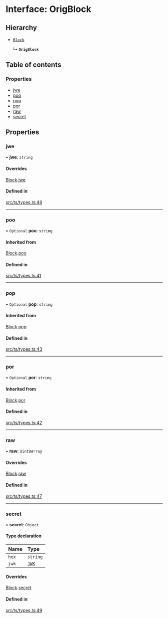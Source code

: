 # Interface: OrigBlock

## Hierarchy

- [`Block`](Block.md)

  ↳ **`OrigBlock`**

## Table of contents

### Properties

- [jwe](OrigBlock.md#jwe)
- [poo](OrigBlock.md#poo)
- [pop](OrigBlock.md#pop)
- [por](OrigBlock.md#por)
- [raw](OrigBlock.md#raw)
- [secret](OrigBlock.md#secret)

## Properties

### jwe

• **jwe**: `string`

#### Overrides

[Block](Block.md).[jwe](Block.md#jwe)

#### Defined in

[src/ts/types.ts:48](https://gitlab.com/i3-market/code/wp3/t3.2/conflict-resolution/non-repudiation-protocol/-/blob/db9e1a9/src/ts/types.ts#L48)

___

### poo

• `Optional` **poo**: `string`

#### Inherited from

[Block](Block.md).[poo](Block.md#poo)

#### Defined in

[src/ts/types.ts:41](https://gitlab.com/i3-market/code/wp3/t3.2/conflict-resolution/non-repudiation-protocol/-/blob/db9e1a9/src/ts/types.ts#L41)

___

### pop

• `Optional` **pop**: `string`

#### Inherited from

[Block](Block.md).[pop](Block.md#pop)

#### Defined in

[src/ts/types.ts:43](https://gitlab.com/i3-market/code/wp3/t3.2/conflict-resolution/non-repudiation-protocol/-/blob/db9e1a9/src/ts/types.ts#L43)

___

### por

• `Optional` **por**: `string`

#### Inherited from

[Block](Block.md).[por](Block.md#por)

#### Defined in

[src/ts/types.ts:42](https://gitlab.com/i3-market/code/wp3/t3.2/conflict-resolution/non-repudiation-protocol/-/blob/db9e1a9/src/ts/types.ts#L42)

___

### raw

• **raw**: `Uint8Array`

#### Overrides

[Block](Block.md).[raw](Block.md#raw)

#### Defined in

[src/ts/types.ts:47](https://gitlab.com/i3-market/code/wp3/t3.2/conflict-resolution/non-repudiation-protocol/-/blob/db9e1a9/src/ts/types.ts#L47)

___

### secret

• **secret**: `Object`

#### Type declaration

| Name | Type |
| :------ | :------ |
| `hex` | `string` |
| `jwk` | [`JWK`](JWK.md) |

#### Overrides

[Block](Block.md).[secret](Block.md#secret)

#### Defined in

[src/ts/types.ts:49](https://gitlab.com/i3-market/code/wp3/t3.2/conflict-resolution/non-repudiation-protocol/-/blob/db9e1a9/src/ts/types.ts#L49)
